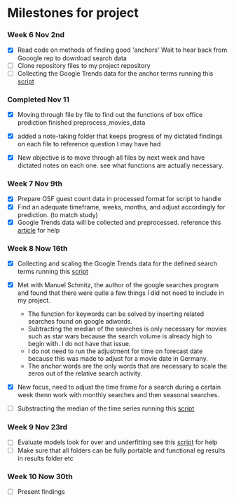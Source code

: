 # Milestones for project

### Week 6 Nov 2nd
- [X] Read code on methods of finding good 'anchors'
        Wait to hear back from Gooogle rep to download search data
- [ ] Clone repository files to my project repository
- [ ] Collecting the Google Trends data for the anchor terms running this [script](https://github.com/statistical-lusardi/box_office_success_prediction/blob/master/preprocessing/collect_gt_data_anchors.R)

### Completed Nov 11

- [X] Moving through file by file to find out the functions of box office prediction finished preprocess_movies_data
- [X] added a note-taking folder that keeps progress of my dictated findings on each file to reference question I may have had
- [X] New objective is to move through all files by next week and have dictated notes on each one. see what functions are actually necessary.


### Week 7 Nov 9th
- [X] Prepare OSF guest count data in processed format for script to handle
- [X] Find an adequate timeframe, weeks, months, and adjust accordingly for prediction. (to match study)
- [X] Google Trends data will be collected and preprocessed. reference this [article](https://towardsdatascience.com/using-google-trends-data-to-leverage-your-predictive-model-a56635355e3d) for help

### Week 8 Now 16th
- [X] Collecting and scaling the Google Trends data for the defined search terms running this [script](https://github.com/statistical-lusardi/box_office_success_prediction/blob/master/preprocessing/collect_gt_data_search_terms.R)
- [X] Met with Manuel Schmitz, the author of the google searches program and found that there were quite a few things I did not need to include in my project.
  * The function for keywords can be solved by inserting related searches found on google adwords. 
  * Subtracting the median of the searches is only necessary for movies such as star wars because the search volume is already high to begin with. I do not have that issue. 
  * I do not need to run the adjustment for time on forecast date because this was made to adjust for a movie date in Germany. 
  * The anchor words are the only words that are necessary to scale the zeros out of the relative search activity.
- [X] New focus, need to adjust the time frame for a search during a certain week thenn work with monthly searches and then seasonal searches.



- [ ] Substracting the median of the time series running this [script](https://github.com/statistical-lusardi/box_office_success_prediction/blob/master/preprocessing/preprocess_gt_data.R)

### Week 9 Nov 23rd
- [ ] Evaluate models look for over and underfitting see this [script](https://github.com/statistical-lusardi/box_office_success_prediction/blob/master/preprocessing/calculate_google_values.R) for help
- [ ] Make sure that all folders can be fully portable and functional eg results in results folder etc

### Week 10 Now 30th
- [ ] Present findings